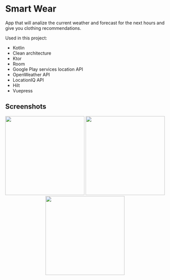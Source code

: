# Smart Wear
App that will analize the current weather and forecast for the next hours and give you clothing recommendations.

Used in this project:</br>
  * Kotlin
  * Clean architecture
  * Ktor
  * Room
  * Google Play services location API
  * OpenWeather API
  * LocationIQ API
  * Hilt
  * Vuepress
  
## Screenshots
<center><img src="https://smartwear.puntogris.com/img/1.png" width=250> <img src="https://smartwear.puntogris.com/img/2.png" width=250> <img src="https://smartwear.puntogris.com/img/3.png" width=250></center>

